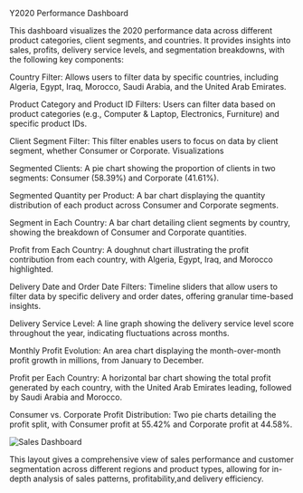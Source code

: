 Y2020 Performance Dashboard


This dashboard visualizes the 2020 performance data across different product categories, client segments, and countries. It provides insights into sales, profits, delivery service levels,
and segmentation breakdowns, with the following key components:

Country Filter: Allows users to filter data by specific countries, including Algeria, Egypt, Iraq, Morocco, Saudi Arabia, and the United Arab Emirates.

Product Category and Product ID Filters: Users can filter data based on product categories (e.g., Computer & Laptop, Electronics, Furniture) and specific product IDs.

Client Segment Filter: This filter enables users to focus on data by client segment, whether Consumer or Corporate.
Visualizations

Segmented Clients: A pie chart showing the proportion of clients in two segments: Consumer (58.39%) and Corporate (41.61%).


Segmented Quantity per Product: A bar chart displaying the quantity distribution of each product across Consumer and Corporate segments.


Segment in Each Country: A bar chart detailing client segments by country, showing the breakdown of Consumer and Corporate quantities.

Profit from Each Country: A doughnut chart illustrating the profit contribution from each country, with Algeria, Egypt, Iraq, and Morocco highlighted.

Delivery Date and Order Date Filters: Timeline sliders that allow users to filter data by specific delivery and order dates, offering granular time-based insights.

Delivery Service Level: A line graph showing the delivery service level score throughout the year, indicating fluctuations across months.

Monthly Profit Evolution: An area chart displaying the month-over-month profit growth in millions, from January to December.

Profit per Each Country: A horizontal bar chart showing the total profit generated by each country, with the United Arab Emirates leading, followed by Saudi Arabia and Morocco.

Consumer vs. Corporate Profit Distribution: Two pie charts detailing the profit split, with Consumer profit at 55.42% and Corporate profit at 44.58%.

![Sales Dashboard](https://github.com/user-attachments/assets/ec4df126-6359-4806-b2af-398ae350c256)


This layout gives a comprehensive view of sales performance and customer segmentation across different regions and product types,
allowing for in-depth analysis of sales patterns, profitability,and delivery efficiency.







